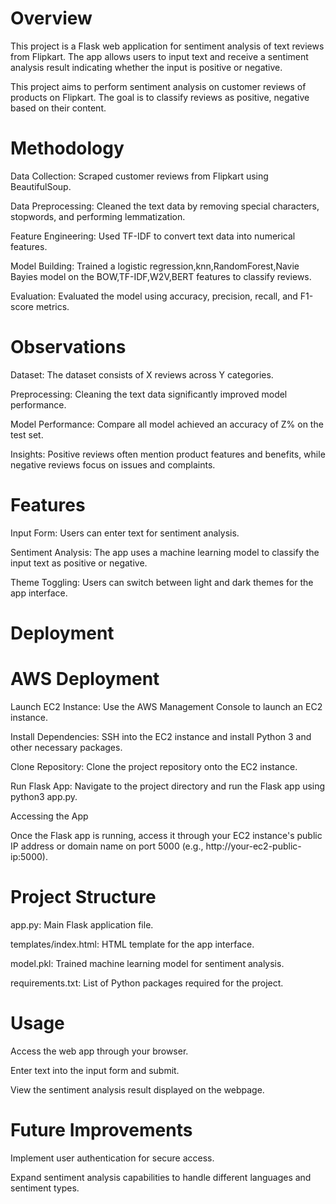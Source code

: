 # Overview
This project is a Flask web application for sentiment analysis of text reviews from Flipkart. The app allows users to input text and receive a sentiment analysis result indicating whether the input is positive or negative.

This project aims to perform sentiment analysis on customer reviews of products on Flipkart. The goal is to classify reviews as positive, negative based on their content.

# Methodology

Data Collection: Scraped customer reviews from Flipkart using BeautifulSoup.

Data Preprocessing: Cleaned the text data by removing special characters, stopwords, and performing lemmatization.

Feature Engineering: Used TF-IDF to convert text data into numerical features.

Model Building: Trained a logistic regression,knn,RandomForest,Navie Bayies model on the BOW,TF-IDF,W2V,BERT features to classify reviews.

Evaluation: Evaluated the model using accuracy, precision, recall, and F1-score metrics.

# Observations

Dataset: The dataset consists of X reviews across Y categories.

Preprocessing: Cleaning the text data significantly improved model performance.

Model Performance: Compare all model achieved an accuracy of Z% on the test set.

Insights: Positive reviews often mention product features and benefits, while negative reviews focus on issues and complaints.

# Features

Input Form: Users can enter text for sentiment analysis.

Sentiment Analysis: The app uses a machine learning model to classify the input text as positive or negative.

Theme Toggling: Users can switch between light and dark themes for the app interface.

# Deployment

# AWS Deployment

Launch EC2 Instance: Use the AWS Management Console to launch an EC2 instance.

Install Dependencies: SSH into the EC2 instance and install Python 3 and other necessary packages.

Clone Repository: Clone the project repository onto the EC2 instance.

Run Flask App: Navigate to the project directory and run the Flask app using python3 app.py.

Accessing the App

Once the Flask app is running, access it through your EC2 instance's public IP address or domain name on port 5000 (e.g., http://your-ec2-public-ip:5000).

# Project Structure

app.py: Main Flask application file.

templates/index.html: HTML template for the app interface.

model.pkl: Trained machine learning model for sentiment analysis.

requirements.txt: List of Python packages required for the project.

# Usage

Access the web app through your browser.

Enter text into the input form and submit.

View the sentiment analysis result displayed on the webpage.

# Future Improvements

Implement user authentication for secure access.

Expand sentiment analysis capabilities to handle different languages and sentiment types.

